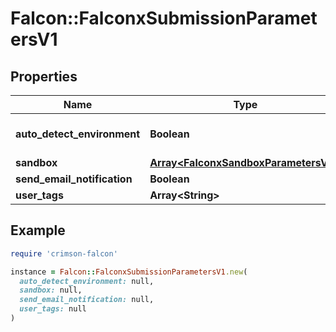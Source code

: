 # Falcon::FalconxSubmissionParametersV1

## Properties

| Name | Type | Description | Notes |
| ---- | ---- | ----------- | ----- |
| **auto_detect_environment** | **Boolean** |  | [optional][default to false] |
| **sandbox** | [**Array&lt;FalconxSandboxParametersV1&gt;**](FalconxSandboxParametersV1.md) |  | [optional] |
| **send_email_notification** | **Boolean** |  | [optional] |
| **user_tags** | **Array&lt;String&gt;** |  | [optional] |

## Example

```ruby
require 'crimson-falcon'

instance = Falcon::FalconxSubmissionParametersV1.new(
  auto_detect_environment: null,
  sandbox: null,
  send_email_notification: null,
  user_tags: null
)
```

